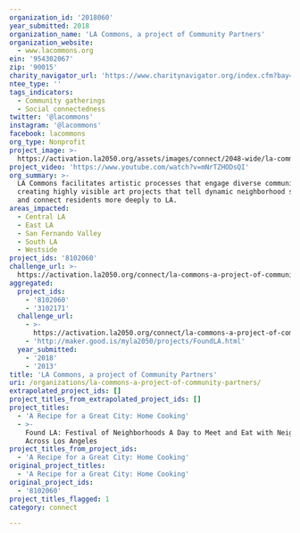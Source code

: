 ```yaml
---
organization_id: '2018060'
year_submitted: 2018
organization_name: 'LA Commons, a project of Community Partners'
organization_website:
  - www.lacommons.org
ein: '954302067'
zip: '90015'
charity_navigator_url: 'https://www.charitynavigator.org/index.cfm?bay=search.profile&ein=954302067'
ntee_type: ''
tags_indicators:
  - Community gatherings
  - Social connectedness
twitter: '@lacommons'
instagram: '@lacommons'
facebook: lacommons
org_type: Nonprofit
project_image: >-
  https://activation.la2050.org/assets/images/connect/2048-wide/la-commons-a-project-of-community-partners.jpg
project_video: 'https://www.youtube.com/watch?v=mNrTZHODsQI'
org_summary: >-
  LA Commons facilitates artistic processes that engage diverse communities in
  creating highly visible art projects that tell dynamic neighborhood stories
  and connect residents more deeply to LA.
areas_impacted:
  - Central LA
  - East LA
  - San Fernando Valley
  - South LA
  - Westside
project_ids: '8102060'
challenge_url: >-
  https://activation.la2050.org/connect/la-commons-a-project-of-community-partners/
aggregated:
  project_ids:
    - '8102060'
    - '3102171'
  challenge_url:
    - >-
      https://activation.la2050.org/connect/la-commons-a-project-of-community-partners/
    - 'http://maker.good.is/myla2050/projects/FoundLA.html'
  year_submitted:
    - '2018'
    - '2013'
title: 'LA Commons, a project of Community Partners'
uri: /organizations/la-commons-a-project-of-community-partners/
extrapolated_project_ids: []
project_titles_from_extrapolated_project_ids: []
project_titles:
  - 'A Recipe for a Great City: Home Cooking'
  - >-
    Found LA: Festival of Neighborhoods A Day to Meet and Eat with Neighbors
    Across Los Angeles
project_titles_from_project_ids:
  - 'A Recipe for a Great City: Home Cooking'
original_project_titles:
  - 'A Recipe for a Great City: Home Cooking'
original_project_ids:
  - '8102060'
project_titles_flagged: 1
category: connect

---
```

